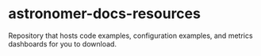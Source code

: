 # astronomer-docs-resources
Repository that hosts code examples, configuration examples, and metrics dashboards for you to download.
